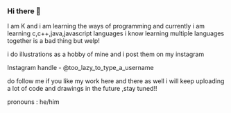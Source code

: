 ### Hi there 👋

<!--
**km-kurisu/km-kurisu** is a ✨ _special_ ✨ repository because its `README.md` (this file) appears on your GitHub profile.

Here are some ideas to get you started:

- 🔭 I’m currently working on ...
- 🌱 I’m currently learning ...
- 👯 I’m looking to collaborate on ...
- 🤔 I’m looking for help with ...
- 💬 Ask me about ...
- 📫 How to reach me: ...
- 😄 Pronouns: ...
- ⚡ Fun fact: ...
-->

I am K and i am learning the ways of programming and 
currently i am learning c,c++,java,javascript languages 
i know learning multiple languages together is a bad thing but welp!

i do illustrations as a hobby of mine and i post them on my instagram 

Instagram handle - @too_lazy_to_type_a_username

do follow me if you like my work here and there as well i will keep uploading  a lot of code and drawings  in the future ,stay tuned!!


pronouns : he/him
